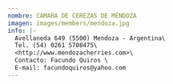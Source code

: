 ```yaml
---
nombre: CAMARA DE CEREZAS DE MENDOZA
imagen: images/members/mendoza.jpg
info: |-
  Avellaneda 649 (5500) Mendoza - Argentina\
  Tel. (54) 0261 5708475\
  <http://www.mendozacherries.com>\
  Contacto: Facundo Quiros \
  E-mail: facundoquiros@yahoo.com
---
```

